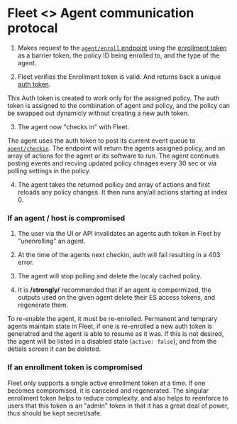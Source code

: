 # Fleet <> Agent communication protocal

1. Makes request to the [`agent/enroll` endpoint](/docs/api/fleet.asciidoc) using the [enrollment token](tokens.md) as a barrier token, the policy ID being enrolled to, and the type of the agent.

2. Fleet verifies the Enrollment token is valid. And returns back a unique [auth token](tokens.md).

This Auth token is created to work only for the assigned policy.
The auth token is assigned to the combination of agent and policy, and the policy can be swapped out dynamicly without creating a new auth token.

3. The agent now "checks in" with Fleet.

The agent uses the auth token to post its current event queue to [`agent/checkin`](/docs/api/fleet.asciidoc). The endpoint will return the agents assigned policy, and an array of actions for the agent or its software to run.
The agent continues posting events and recving updated policy chnages every 30 sec or via polling settings in the policy.

4. The agent takes the returned pollicy and array of actions and first reloads any policy changes. It then runs any/all actions starting at index 0.

### If an agent / host is compromised

1. The user via the UI or API invalidates an agents auth token in Fleet by "unenrolling" an agent.

2. At the time of the agents next checkin, auth will fail resulting in a 403 error.

3. The agent will stop polling and delete the localy cached policy.

4. It is **/strongly/** recommended that if an agent is compermized, the outputs used on the given agent delete their ES access tokens, and regenerate them.

To re-enable the agent, it must be re-enrolled. Permanent and temprary agents maintain state in Fleet, if one is re-enrolled a new auth token is generatred and the agent is able to resume as it was. If this is not desired, the agent will be listed in a disabled state (`active: false`), and from the detials screen it can be deleted.

### If an enrollment token is compromised

Fleet only supports a single active enrollment token at a time. If one becomes compromised, it is canceled and regenerated.
The singular enrollment token helps to reduce complexity, and also helps to reenforce to users that this token is an "admin" token in that it has a great deal of power, thus should be kept secret/safe.
